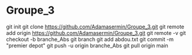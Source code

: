 # Groupe_3

git init
git clone https://github.com/Adamasermin/Groupe_3.git
git remote add origin https://github.com/Adamasermin/Groupe_3.git
git remote -v
git checkout -b branche_Abs
git branch
git add abdou.txt
git commit -m "premier depot"
git push -u origin branche_Abs
git pull origin main
